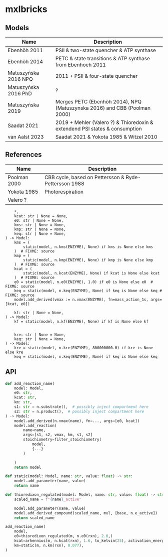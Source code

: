 # mxlbricks

## Models

| Name                 | Description                                                                 |
| -------------------- | --------------------------------------------------------------------------- |
| Ebenhöh 2011         | PSII & two-state quencher & ATP synthase                                    |
| Ebenhöh 2014         | PETC & state transitions & ATP synthase from Ebenhoeh 2011                  |
| Matuszyńska 2016 NPQ | 2011 + PSII & four-state quencher                                           |
| Matuszyńska 2016 PhD | ?                                                                           |
| Matuszyńska 2019     | Merges PETC (Ebenhöh 2014), NPQ (Matuszynska 2016) and CBB (Poolman 2000)   |
| Saadat 2021          | 2019 + Mehler (Valero ?) & Thioredoxin & extendend PSI states & consumption |
| van Aalst 2023       | Saadat 2021 & Yokota 1985 & Witzel 2010                                     |


## References

| Name         | Description                                           |
| ------------ | ----------------------------------------------------- |
| Poolman 2000 | CBB cycle, based on Pettersson & Ryde-Pettersson 1988 |
| Yokota 1985  | Photorespiration                                      |
| Valero ?     |                                                       |


```
    *,
    kcat: str | None = None,
    e0: str | None = None,
    kms: str | None = None,
    kmp: str | None = None,
    keq: str | None = None,
) -> Model:
    kms = (
        static(model, n.kms(ENZYME), None) if kms is None else kms
    )  # FIXME: source
    kmp = (
        static(model, n.kmp(ENZYME), None) if kmp is None else kmp
    )  # FIXME: source
    kcat = (
        static(model, n.kcat(ENZYME), None) if kcat is None else kcat
    )  # FIXME: source
    e0 = static(model, n.e0(ENZYME), 1.0) if e0 is None else e0  # FIXME: source
    keq = static(model, n.keq(ENZYME), None) if keq is None else keq # FIXME: source
    model.add_derived(vmax := n.vmax(ENZYME), fn=mass_action_1s, args=[kcat, e0])
```


```
    kf: str | None = None,
) -> Model:
    kf = static(model, n.kf(ENZYME), None) if kf is None else kf


    kre: str | None = None,
    keq: str | None = None,
) -> Model:
    kre = static(model, n.kre(ENZYME), 800000000.0) if kre is None else kre
    keq = static(model, n.keq(ENZYME), None) if keq is None else keq
```



## API

```python
def add_reaction_name(
    model: Model,
    e0: str,
    kcat: str,
    km: str,
    s1: str = n.substrate(),  # possibly inject compartment here
    s2: str = n.product(),  # possibly inject compartment here
) -> Model:
    model.add_derived(n.vmax(name), fn=..., args=[e0, kcat])
    model.add_reaction(
        name=name,
        args=[s1, s2, vmax, km, s1, s2]
        stoichiometry=filter_stoichiometry(
            model,
            {...}
        )

    )
    return model

def static(model: Model, name: str, value: float) -> str:
    model.add_parameter(name, value)
    return name

def thioredixon_regulated(model: Model, name: str, value: float) -> str:
    scaled_name = f"{name}_active"

    model.add_parameter(name, value)
    model.add_derived_compound(scaled_name, mul, [base, n.e_active])
    return scaled_name

add_reaction_name(
    model,
    e0=thioredixon_regulated(m, n.e0(rxn), 2.0,)
    kcat=arhennius(m, n.kcat(rxn), 1.6, to_kelvin(25), activation_energy=45_000,)
    km=static(m, n.km(rxn), 0.077),
)
```

